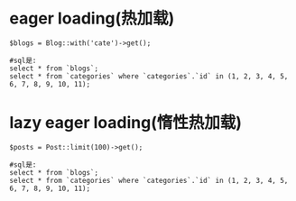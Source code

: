 
# eager loading(热加载)
```
$blogs = Blog::with('cate')->get();

#sql是:
select * from `blogs`;
select * from `categories` where `categories`.`id` in (1, 2, 3, 4, 5, 6, 7, 8, 9, 10, 11);
```


# lazy eager loading(惰性热加载)
```
$posts = Post::limit(100)->get();

#sql是:
select * from `blogs`;
select * from `categories` where `categories`.`id` in (1, 2, 3, 4, 5, 6, 7, 8, 9, 10, 11);
```
